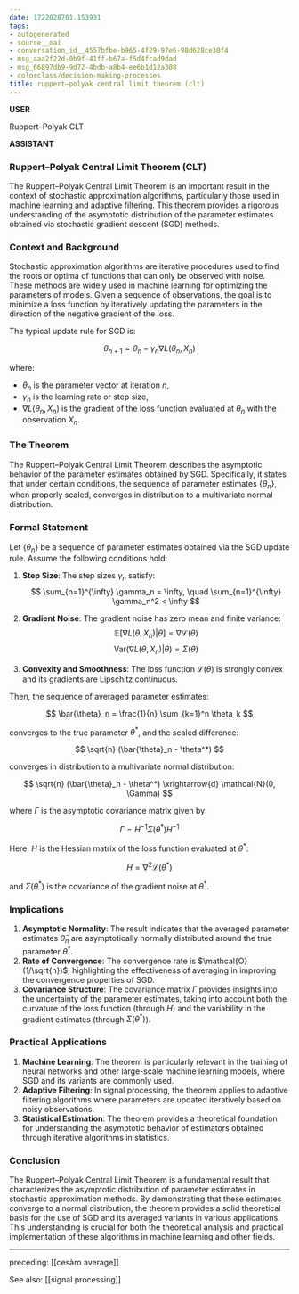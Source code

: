 ```yaml
---
date: 1722028701.153931
tags:
- autogenerated
- source__oai
- conversation_id__4557bfbe-b965-4f29-97e6-98d628ce30f4
- msg_aaa2f22d-0b9f-41ff-b67a-f5d4fcad9dad
- msg_66897db9-9d72-4bdb-a8b4-ee6b1d12a308
- colorclass/decision-making-processes
title: ruppert–polyak central limit theorem (clt)
---
```


**USER**

Ruppert–Polyak CLT


**ASSISTANT**

### Ruppert–Polyak Central Limit Theorem (CLT)

The Ruppert–Polyak Central Limit Theorem is an important result in the context of stochastic approximation algorithms, particularly those used in machine learning and adaptive filtering. This theorem provides a rigorous understanding of the asymptotic distribution of the parameter estimates obtained via stochastic gradient descent (SGD) methods.

### Context and Background

Stochastic approximation algorithms are iterative procedures used to find the roots or optima of functions that can only be observed with noise. These methods are widely used in machine learning for optimizing the parameters of models. Given a sequence of observations, the goal is to minimize a loss function by iteratively updating the parameters in the direction of the negative gradient of the loss.

The typical update rule for SGD is:

$$
\theta_{n+1} = \theta_n - \gamma_n \nabla L(\theta_n, X_n)
$$

where:
- $\theta_n$ is the parameter vector at iteration $n$,
- $\gamma_n$ is the learning rate or step size,
- $\nabla L(\theta_n, X_n)$ is the gradient of the loss function evaluated at $\theta_n$ with the observation $X_n$.

### The Theorem

The Ruppert–Polyak Central Limit Theorem describes the asymptotic behavior of the parameter estimates obtained by SGD. Specifically, it states that under certain conditions, the sequence of parameter estimates $\{\theta_n\}$, when properly scaled, converges in distribution to a multivariate normal distribution.

### Formal Statement

Let $\{\theta_n\}$ be a sequence of parameter estimates obtained via the SGD update rule. Assume the following conditions hold:

1. **Step Size**: The step sizes $\gamma_n$ satisfy:
   $$
   \sum_{n=1}^{\infty} \gamma_n = \infty, \quad \sum_{n=1}^{\infty} \gamma_n^2 < \infty
   $$

2. **Gradient Noise**: The gradient noise has zero mean and finite variance:
   $$
   \mathbb{E}[\nabla L(\theta, X_n) | \theta] = \nabla \mathcal{L}(\theta)
   $$
   $$
   \text{Var}(\nabla L(\theta, X_n) | \theta) = \Sigma(\theta)
   $$

3. **Convexity and Smoothness**: The loss function $\mathcal{L}(\theta)$ is strongly convex and its gradients are Lipschitz continuous.

Then, the sequence of averaged parameter estimates:

$$
\bar{\theta}_n = \frac{1}{n} \sum_{k=1}^n \theta_k
$$

converges to the true parameter $\theta^*$, and the scaled difference:

$$
\sqrt{n} (\bar{\theta}_n - \theta^*)
$$

converges in distribution to a multivariate normal distribution:

$$
\sqrt{n} (\bar{\theta}_n - \theta^*) \xrightarrow{d} \mathcal{N}(0, \Gamma)
$$

where $\Gamma$ is the asymptotic covariance matrix given by:

$$
\Gamma = H^{-1} \Sigma(\theta^*) H^{-1}
$$

Here, $H$ is the Hessian matrix of the loss function evaluated at $\theta^*$:

$$
H = \nabla^2 \mathcal{L}(\theta^*)
$$

and $\Sigma(\theta^*)$ is the covariance of the gradient noise at $\theta^*$.

### Implications

1. **Asymptotic Normality**: The result indicates that the averaged parameter estimates $\bar{\theta}_n$ are asymptotically normally distributed around the true parameter $\theta^*$.
2. **Rate of Convergence**: The convergence rate is $\mathcal{O}(1/\sqrt{n})$, highlighting the effectiveness of averaging in improving the convergence properties of SGD.
3. **Covariance Structure**: The covariance matrix $\Gamma$ provides insights into the uncertainty of the parameter estimates, taking into account both the curvature of the loss function (through $H$) and the variability in the gradient estimates (through $\Sigma(\theta^*)$).

### Practical Applications

1. **Machine Learning**: The theorem is particularly relevant in the training of neural networks and other large-scale machine learning models, where SGD and its variants are commonly used.
2. **Adaptive Filtering**: In signal processing, the theorem applies to adaptive filtering algorithms where parameters are updated iteratively based on noisy observations.
3. **Statistical Estimation**: The theorem provides a theoretical foundation for understanding the asymptotic behavior of estimators obtained through iterative algorithms in statistics.

### Conclusion

The Ruppert–Polyak Central Limit Theorem is a fundamental result that characterizes the asymptotic distribution of parameter estimates in stochastic approximation methods. By demonstrating that these estimates converge to a normal distribution, the theorem provides a solid theoretical basis for the use of SGD and its averaged variants in various applications. This understanding is crucial for both the theoretical analysis and practical implementation of these algorithms in machine learning and other fields.


---

preceding: [[cesàro average]]

See also: [[signal processing]]